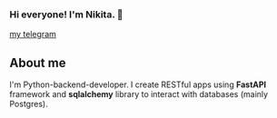 ### Hi everyone! I'm Nikita. 👋 
<a href="https://t.me/nicarpov" style="decoration: none">my telegram</a>

<h2> About me</h2>
<p> 
  I'm Python-backend-developer. I create RESTful apps using <b >FastAPI</b> framework and <b>sqlalchemy</b> library to interact with databases (mainly Postgres).
</p>
<!--
**nicarpov/nicarpov** is a ✨ _special_ ✨ repository because its `README.md` (this file) appears on your GitHub profile.

Here are some ideas to get you started:

- 🔭 I’m currently working on ...
- 🌱 I’m currently learning ...
- 👯 I’m looking to collaborate on ...
- 🤔 I’m looking for help with ...
- 💬 Ask me about ...
- 📫 How to reach me: ...
- 😄 Pronouns: ...
- ⚡ Fun fact: ...
-->
